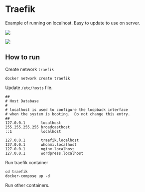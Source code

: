 # Traefik

Example of running on localhost. Easy to update to use on server.

![](https://telegra.ph/file/aa37dbbf11e2efebb7c2a.jpg)

![](https://telegra.ph/file/f9273e7c6079b50c163e3.jpg)

## How to run

Create network `traefik`

```
docker network create traefik
```

Update `/etc/hosts` file.

```
##
# Host Database
#
# localhost is used to configure the loopback interface
# when the system is booting.  Do not change this entry.
##
127.0.0.1       localhost
255.255.255.255 broadcasthost
::1             localhost

127.0.0.1       traefik.localhost
127.0.0.1       whoami.localhost
127.0.0.1       nginx.localhost
127.0.0.1       wordpress.localhost
```

Run traefik container

```
cd traefik
docker-compose up -d
```

Run other containers.
